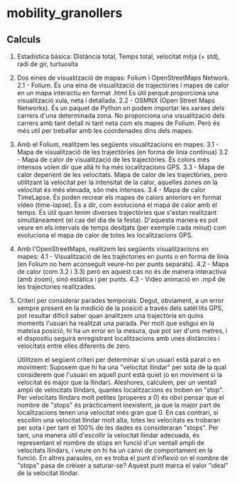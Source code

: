 # mobility_granollers

## Calculs

  1. Estadística bàsica:  Distància total, Temps total, velocitat mitja (+ std), radi de gir, turtuosita
 
  2. Dos eines de visualització de mapas: Folium i OpenStreetMaps Network.
      2.1 - Folium. És una eina de visualització de trajectòries i mapes de calor en un mapa interactiu en format .html  Es útil perquè proporciona una visualització xula, neta             i detallada.
      2.2 - OSMNX (Open Street Maps Networks). És un paquet de Python on podem importar les xarxes dels carrers d'una determinada zona. No proporciona una visualització dels                 carrers amb tant detall ni tant neta com els mapes de Folium. Però és més util per treballar amb les coordenades dins dels mapes.
     
  3. Amb el Folium, realitzem les següents visualitzacions en mapes:
      3.1 - Mapa de visualització de les trajectòries (en forma de línia contínua)
      3.2 - Mapa de calor de visualització de les trajectòries. És colors més intensos volen dir que allà hi ha més localitzacions GPS. 
      3.3 - Mapa de calor depenent de les velocitats. Mapa de calor de les trajectòries, pero utilitzant la velocitat per la intensitat de la calor, aquelles zones on la                     velocitat és més elevada, són més intenses.
      3.4 - Mapa de calor TimeLapse. És poden recrear els mapes de calors anteriors en format vídeo (time-lapse). És a dir, com evoluciona el mapa de calor amb el temps. És útil             quan tenim diverses trajectòries que s'estan realitzant simultàneament (el cas del dia de la festa). D'aquesta manera es pot veure en els intervals de temps                     desitjats (per exemple cada minut) com evoluciona el mapa de calor de totes les localitzacions GPS.
     
  4. Amb l'OpenStreetMaps, realitzem les següents visualitzacions en mapes:
      4.1 - Visualització de les trajèctories en punts o en forma de línia (en Folium no hem aconseguit veure-ho per punts separats).
      4.2 - Mapa de calor (com 3.2 i 3.3) però en aquest cas no és de manera interactiva (amb zoom), sinó estàtica i per punts.
      4.3 - Video animació en .mp4 de les trajectories realitzades.

  5. Criteri per considerar parades temporals. 
      Degut, obviament, a un error sempre present en la medició de la posició a través dels satèl·lits GPS, pot resultar difícil saber quan analitzem una trajectòria en quins          moments l'usuari ha realitzat una parada. Per molt que estigui en la mateixa posició, hi ha un error en la mesura, que pot ser d'uns metres, i el dispositiu seguirà              enregistrant localitzacions amb unes distàncies i velocitats entre elles diferents de zero.
      
      Utilitzem el següent criteri per determinar si un usuari està parat o en moviment: Suposem que hi ha una "velocitat llindar" per sota de la qual considerem que l'usuari en       aquell punt està quiet (o en moviment si la velocitat és major que la llindar). Aleshores, calculem, per un ventall ampli de velocitats llindars, quantes localitzacions es       troben en "stop". Per velocitats llindars molt petites (properes a 0) és obvi pensar que el nombre de "stops" és pràcticament inexistent, ja que la major part de                 localitzacions tenen una velocitat més gran que 0. En cas contrari, si escollim una velocitat llindar molt alta, totes les velocitats es trobaran per sota i per tant el         100% de les dades es consideraran "stops". Per tant, una manera útil d'escollir la velocitat llindar adecuada, és representant el nombre de stops en funció d'un ventall         ampli de velocitats llindars, i veure on hi ha un canvi de comportament en la funció. En altres paraules, on es troba el punt d'inflexió on el nombre de "stops" pasa de         crèixer a saturar-se? Aquest punt marca el valor "ideal" de la velocitat llindar.
      
      

  
